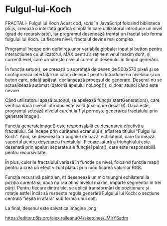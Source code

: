 # Fulgul-lui-Koch
FRACTALI- Fulgul lui Koch
Acest cod, scris în JavaScript folosind biblioteca p5.js, creează o interfață grafică simplă în care utilizatorul introduce un nivel (grad de recursivitate), iar programul desenează treptat un fractal sub forma fulgului lui Koch. La fiecare nivel, fractalul devine mai complex.

Programul începe prin definirea unor variabile globale: input și button pentru interacțiunea cu utilizatorul, MAX pentru a reține nivelul maxim dorit, și currentLevel, care urmărește nivelul curent al desenului în timpul generării.

În funcția setup(), se creează o suprafață de desen de 500x570 pixeli și se configurează interfața: un câmp de input pentru introducerea nivelului și un buton care, odată apăsat, declanșează procesul de generare. Desenul nu se actualizează automat (datorită apelului noLoop()), ci doar atunci când este nevoie.

Când utilizatorul apasă butonul, se apelează funcția startGeneration(), care verifică dacă nivelul introdus este valid (mai mare decât 0). Dacă este, programul setează nivelul curent la 1 și pornește generarea fractalului prin generateImage().

Funcția generateImage() este responsabilă cu desenarea efectivă a fractalului. Se începe prin curățarea ecranului și afișarea titlului "Fulgul lui Koch". Apoi, se desenează triunghiul de bază, echilateral, care formează suportul pentru desenarea fractalului. Fiecare latură a triunghiului este desenată prin apeluri separate ale funcției paint(), care este responsabilă pentru recursivitate.

În plus, culorile fractalului variază în funcție de nivel, folosind funcția map() pentru a crea un efect vizual plăcut prin modificarea valorilor RGB.

Funcția recursivă paint(len, it) desenează un mic triunghi echilateral la poziția curentă și, dacă nu s-a atins nivelul maxim, împarte segmentul în trei părți. Pentru fiecare dintre ele, se aplică transformări de poziționare și rotație astfel încât să respecte regula generării Fulgului lui Koch: o secțiune centrală "ieșită în afară" sub forma unui colț.

La final, desenul este salvat ca imagine .png.

https://editor.p5js.org/alex.raileanu04/sketches/_MIrYSadm
